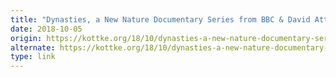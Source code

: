 ```yaml
---
title: "Dynasties, a New Nature Documentary Series from BBC & David Attenborough"
date: 2018-10-05
origin: https://kottke.org/18/10/dynasties-a-new-nature-documentary-series-from-bbc-david-attenborough
alternate: https://kottke.org/18/10/dynasties-a-new-nature-documentary-series-from-bbc-david-attenborough
type: link
---
```


